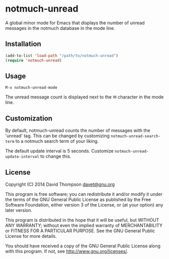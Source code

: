 # notmuch-unread

A global minor mode for Emacs that displays the number of unread
messages in the notmuch database in the mode line.

## Installation

```lisp
(add-to-list 'load-path "/path/to/notmuch-unread")
(require 'notmuch-unread)
```

## Usage

`M-x notmuch-unread-mode`

The unread message count is displayed next to the ✉ character in the
mode line.

## Customization

By default, notmuch-unread counts the number of messages with the
'unread' tag.  This can be changed by customizing
`notmuch-unread-search-term` to a notmuch search term of your liking.

The default update interval is 5 seconds.  Customize
`notmuch-unread-update-interval` to change this.

## License

Copyright (C) 2014  David Thompson <davet@gnu.org>

This program is free software; you can redistribute it and/or modify
it under the terms of the GNU General Public License as published by
the Free Software Foundation, either version 3 of the License, or (at
your option) any later version.

This program is distributed in the hope that it will be useful, but
WITHOUT ANY WARRANTY; without even the implied warranty of
MERCHANTABILITY or FITNESS FOR A PARTICULAR PURPOSE.  See the GNU
General Public License for more details.

You should have received a copy of the GNU General Public License
along with this program.  If not, see <http://www.gnu.org/licenses/>.
